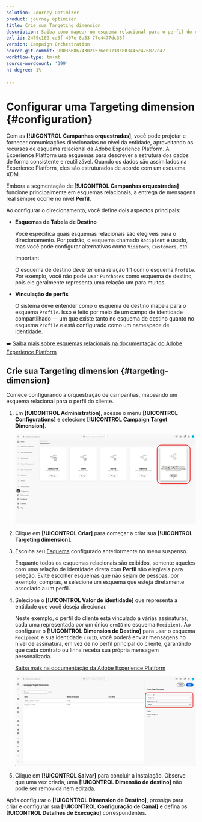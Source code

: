 ```yaml
---
solution: Journey Optimizer
product: journey optimizer
title: Crie sua Targeting dimension
description: Saiba como mapear um esquema relacional para o perfil do cliente
exl-id: 2479c109-cd6f-407e-8a53-77e4477dc36f
version: Campaign Orchestration
source-git-commit: 9003668674302c576ed9738c803446c476877e47
workflow-type: tm+mt
source-wordcount: '399'
ht-degree: 1%

---
```



# Configurar uma Targeting dimension {#configuration}

Com as **[!UICONTROL Campanhas orquestradas]**, você pode projetar e fornecer comunicações direcionadas no nível da entidade, aproveitando os recursos de esquema relacional da Adobe Experience Platform. A Experience Platform usa esquemas para descrever a estrutura dos dados de forma consistente e reutilizável. Quando os dados são assimilados na Experience Platform, eles são estruturados de acordo com um esquema XDM.

Embora a segmentação de **[!UICONTROL Campanhas orquestradas]** funcione principalmente em esquemas relacionais, a entrega de mensagens real sempre ocorre no nível **Perfil**.

Ao configurar o direcionamento, você define dois aspectos principais:

* **Esquemas de Tabela de Destino**

  Você especifica quais esquemas relacionais são elegíveis para o direcionamento. Por padrão, o esquema chamado `Recipient` é usado, mas você pode configurar alternativas como `Visitors`, `Customers`, etc.

  >[!IMPORTANT]
  >
  > O esquema de destino deve ter uma relação 1:1 com o esquema `Profile`. Por exemplo, você não pode usar `Purchases` como esquema de destino, pois ele geralmente representa uma relação um para muitos.

* **Vinculação de perfis**

  O sistema deve entender como o esquema de destino mapeia para o esquema `Profile`. Isso é feito por meio de um campo de identidade compartilhado — um que existe tanto no esquema de destino quanto no esquema `Profile` e está configurado como um namespace de identidade.

➡️ [Saiba mais sobre esquemas relacionais na documentação do Adobe Experience Platform](https://experienceleague.adobe.com/pt-br/docs/experience-platform/xdm/schema/relational#how-relational-schemas-differ-from-standard-xdm-schemas)

## Crie sua Targeting dimension {#targeting-dimension}

Comece configurando a orquestração de campanhas, mapeando um esquema relacional para o perfil do cliente.

1. Em **[!UICONTROL Administration]**, acesse o menu **[!UICONTROL Configurations]** e selecione **[!UICONTROL Campaign Target Dimension]**.

   ![](assets/target-dimension-1.png)

1. Clique em **[!UICONTROL Criar]** para começar a criar sua **[!UICONTROL Targeting dimension]**.

1. Escolha seu [Esquema](gs-schemas.md) configurado anteriormente &#x200B;no menu suspenso.

   Enquanto todos os esquemas relacionais são exibidos, somente aqueles com uma relação de identidade direta com **Perfil** são elegíveis para seleção. Evite escolher esquemas que não sejam de pessoas, por exemplo, compras, e selecione um esquema que esteja diretamente associado a um perfil.

1. Selecione o **[!UICONTROL Valor de identidade]** que representa a entidade que você deseja direcionar.

   Neste exemplo, o perfil do cliente está vinculado a várias assinaturas, cada uma representada por um único `crmID` no esquema `Recipient`. Ao configurar o **[!UICONTROL Dimension de Destino]** para usar o esquema `Recipient` e sua identidade `crmID`, você poderá enviar mensagens no nível de assinatura, em vez de no perfil principal do cliente, garantindo que cada contrato ou linha receba sua própria mensagem personalizada.

   [Saiba mais na documentação da Adobe Experience Platform](https://experienceleague.adobe.com/pt-br/docs/experience-platform/xdm/schema/composition#identity)

   ![](assets/target-dimension-2.png)

1. Clique em **[!UICONTROL Salvar]** para concluir a instalação. Observe que uma vez criada, uma **[!UICONTROL Dimensão de destino]** não pode ser removida nem editada.

Após configurar o **[!UICONTROL Dimension de Destino]**, prossiga para criar e configurar sua **[!UICONTROL Configuração de Canal]** e defina os **[!UICONTROL Detalhes de Execução]** correspondentes.